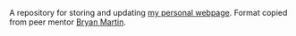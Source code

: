 A repository for storing and updating [my personal webpage](https://sdtemple.github.io). Format copied from peer mentor [Bryan Martin](http://bryandmartin.github.io/).

